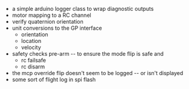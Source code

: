 - a simple arduino logger class to wrap diagnostic outputs
- motor mapping to a RC channel
- verify quaternion orientation
- unit conversions to the GP interface
  - orientation
  - location
  - velocity
- safety checks pre-arm -- to ensure the mode flip is safe and 
  - rc failsafe
  - rc disarm
- the mcp override flip doesn't seem to be logged -- or isn't displayed
- some sort of flight log in spi flash
